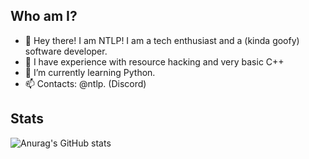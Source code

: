 ## Who am I?
- 👋 Hey there! I am NTLP! I am a tech enthusiast and a (kinda goofy) software developer.
- 👀 I have experience with resource hacking and very basic C++
- 🌱 I’m currently learning Python.
- 📫 Contacts: @ntlp. (Discord)
## Stats
  ![Anurag's GitHub stats](https://github-readme-stats.vercel.app/api?username=ntlp0)



<!---
ntlp0/ntlp0 is a ✨ special ✨ repository because its `README.md` (this file) appears on your GitHub profile.
You can click the Preview link to take a look at your changes.
--->
